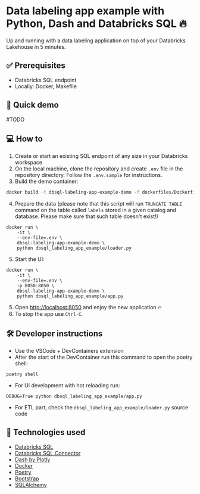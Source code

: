 # Data labeling app example with Python, Dash and Databricks SQL 🔥

Up and running with a data labeling application on top of your Databricks Lakehouse in 5 minutes.

## ✅ Prerequisites

- Databricks SQL endpoint
- Locally: Docker, Makefile

## 👀 Quick demo

#TODO 

## 💻 How to 

1. Create or start an existing SQL endpoint of any size in your Databricks workspace
2. On the local machine, clone the repository and create `.env` file in the repository directory. Follow the `.env.sample` for instructions. 
3. Build the demo container:

```bash
docker build -t dbsql-labeling-app-example-demo -f dockerfiles/Dockerfile.demo .
```

4. Prepare the data (please note that this script will run `TRUNCATE TABLE` command on the table called `labels` stored in a given catalog and database. Please make sure that such table doesn't exist!)

```
docker run \
    -it \
    --env-file=.env \
    dbsql-labeling-app-example-demo \
    python dbsql_labeling_app_example/loader.py
```

5. Start the UI:

```
docker run \
    -it \
    --env-file=.env \
    -p 8050:8050 \
    dbsql-labeling-app-example-demo \
    python dbsql_labeling_app_example/app.py
```

5. Open [http://localhost:8050](http://localhost:8050) and enjoy the new application 🔥
6. To stop the app use `Ctrl-C`.

## 🛠️ Developer instructions

- Use the VSCode + DevContainers extension
- After the start of the DevContainer run this command to open the poetry shell:

```
poetry shell
``` 

- For UI development with hot reloading run:

```
DEBUG=True python dbsql_labeling_app_example/app.py
```

- For ETL part, check the `dbsql_labeling_app_example/loader.py` source code

## 🙌 Technologies used

- [Databricks SQL](https://www.databricks.com/product/databricks-sql)
- [Databricks SQL Connector](https://docs.databricks.com/dev-tools/python-sql-connector.html)
- [Dash by Plotly](https://plotly.com/dash/)
- [Docker](https://www.docker.com/)
- [Poetry](https://python-poetry.org/)
- [Bootstrap](https://getbootstrap.com/)
- [SQLAlchemy](https://www.sqlalchemy.org/)